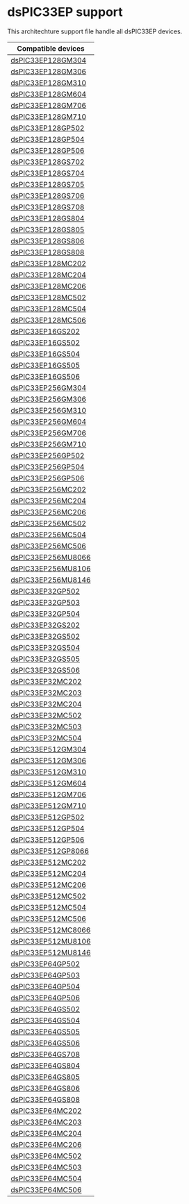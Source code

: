 # dsPIC33EP support

This architechture support file handle all dsPIC33EP devices.

|Compatible devices|
|---------|
|[dsPIC33EP128GM304](http://microchip.com/dsPIC33EP128GM304)|
|[dsPIC33EP128GM306](http://microchip.com/dsPIC33EP128GM306)|
|[dsPIC33EP128GM310](http://microchip.com/dsPIC33EP128GM310)|
|[dsPIC33EP128GM604](http://microchip.com/dsPIC33EP128GM604)|
|[dsPIC33EP128GM706](http://microchip.com/dsPIC33EP128GM706)|
|[dsPIC33EP128GM710](http://microchip.com/dsPIC33EP128GM710)|
|[dsPIC33EP128GP502](http://microchip.com/dsPIC33EP128GP502)|
|[dsPIC33EP128GP504](http://microchip.com/dsPIC33EP128GP504)|
|[dsPIC33EP128GP506](http://microchip.com/dsPIC33EP128GP506)|
|[dsPIC33EP128GS702](http://microchip.com/dsPIC33EP128GS702)|
|[dsPIC33EP128GS704](http://microchip.com/dsPIC33EP128GS704)|
|[dsPIC33EP128GS705](http://microchip.com/dsPIC33EP128GS705)|
|[dsPIC33EP128GS706](http://microchip.com/dsPIC33EP128GS706)|
|[dsPIC33EP128GS708](http://microchip.com/dsPIC33EP128GS708)|
|[dsPIC33EP128GS804](http://microchip.com/dsPIC33EP128GS804)|
|[dsPIC33EP128GS805](http://microchip.com/dsPIC33EP128GS805)|
|[dsPIC33EP128GS806](http://microchip.com/dsPIC33EP128GS806)|
|[dsPIC33EP128GS808](http://microchip.com/dsPIC33EP128GS808)|
|[dsPIC33EP128MC202](http://microchip.com/dsPIC33EP128MC202)|
|[dsPIC33EP128MC204](http://microchip.com/dsPIC33EP128MC204)|
|[dsPIC33EP128MC206](http://microchip.com/dsPIC33EP128MC206)|
|[dsPIC33EP128MC502](http://microchip.com/dsPIC33EP128MC502)|
|[dsPIC33EP128MC504](http://microchip.com/dsPIC33EP128MC504)|
|[dsPIC33EP128MC506](http://microchip.com/dsPIC33EP128MC506)|
|[dsPIC33EP16GS202](http://microchip.com/dsPIC33EP16GS202)|
|[dsPIC33EP16GS502](http://microchip.com/dsPIC33EP16GS502)|
|[dsPIC33EP16GS504](http://microchip.com/dsPIC33EP16GS504)|
|[dsPIC33EP16GS505](http://microchip.com/dsPIC33EP16GS505)|
|[dsPIC33EP16GS506](http://microchip.com/dsPIC33EP16GS506)|
|[dsPIC33EP256GM304](http://microchip.com/dsPIC33EP256GM304)|
|[dsPIC33EP256GM306](http://microchip.com/dsPIC33EP256GM306)|
|[dsPIC33EP256GM310](http://microchip.com/dsPIC33EP256GM310)|
|[dsPIC33EP256GM604](http://microchip.com/dsPIC33EP256GM604)|
|[dsPIC33EP256GM706](http://microchip.com/dsPIC33EP256GM706)|
|[dsPIC33EP256GM710](http://microchip.com/dsPIC33EP256GM710)|
|[dsPIC33EP256GP502](http://microchip.com/dsPIC33EP256GP502)|
|[dsPIC33EP256GP504](http://microchip.com/dsPIC33EP256GP504)|
|[dsPIC33EP256GP506](http://microchip.com/dsPIC33EP256GP506)|
|[dsPIC33EP256MC202](http://microchip.com/dsPIC33EP256MC202)|
|[dsPIC33EP256MC204](http://microchip.com/dsPIC33EP256MC204)|
|[dsPIC33EP256MC206](http://microchip.com/dsPIC33EP256MC206)|
|[dsPIC33EP256MC502](http://microchip.com/dsPIC33EP256MC502)|
|[dsPIC33EP256MC504](http://microchip.com/dsPIC33EP256MC504)|
|[dsPIC33EP256MC506](http://microchip.com/dsPIC33EP256MC506)|
|[dsPIC33EP256MU8066](http://microchip.com/dsPIC33EP256MU8066)|
|[dsPIC33EP256MU8106](http://microchip.com/dsPIC33EP256MU8106)|
|[dsPIC33EP256MU8146](http://microchip.com/dsPIC33EP256MU8146)|
|[dsPIC33EP32GP502](http://microchip.com/dsPIC33EP32GP502)|
|[dsPIC33EP32GP503](http://microchip.com/dsPIC33EP32GP503)|
|[dsPIC33EP32GP504](http://microchip.com/dsPIC33EP32GP504)|
|[dsPIC33EP32GS202](http://microchip.com/dsPIC33EP32GS202)|
|[dsPIC33EP32GS502](http://microchip.com/dsPIC33EP32GS502)|
|[dsPIC33EP32GS504](http://microchip.com/dsPIC33EP32GS504)|
|[dsPIC33EP32GS505](http://microchip.com/dsPIC33EP32GS505)|
|[dsPIC33EP32GS506](http://microchip.com/dsPIC33EP32GS506)|
|[dsPIC33EP32MC202](http://microchip.com/dsPIC33EP32MC202)|
|[dsPIC33EP32MC203](http://microchip.com/dsPIC33EP32MC203)|
|[dsPIC33EP32MC204](http://microchip.com/dsPIC33EP32MC204)|
|[dsPIC33EP32MC502](http://microchip.com/dsPIC33EP32MC502)|
|[dsPIC33EP32MC503](http://microchip.com/dsPIC33EP32MC503)|
|[dsPIC33EP32MC504](http://microchip.com/dsPIC33EP32MC504)|
|[dsPIC33EP512GM304](http://microchip.com/dsPIC33EP512GM304)|
|[dsPIC33EP512GM306](http://microchip.com/dsPIC33EP512GM306)|
|[dsPIC33EP512GM310](http://microchip.com/dsPIC33EP512GM310)|
|[dsPIC33EP512GM604](http://microchip.com/dsPIC33EP512GM604)|
|[dsPIC33EP512GM706](http://microchip.com/dsPIC33EP512GM706)|
|[dsPIC33EP512GM710](http://microchip.com/dsPIC33EP512GM710)|
|[dsPIC33EP512GP502](http://microchip.com/dsPIC33EP512GP502)|
|[dsPIC33EP512GP504](http://microchip.com/dsPIC33EP512GP504)|
|[dsPIC33EP512GP506](http://microchip.com/dsPIC33EP512GP506)|
|[dsPIC33EP512GP8066](http://microchip.com/dsPIC33EP512GP8066)|
|[dsPIC33EP512MC202](http://microchip.com/dsPIC33EP512MC202)|
|[dsPIC33EP512MC204](http://microchip.com/dsPIC33EP512MC204)|
|[dsPIC33EP512MC206](http://microchip.com/dsPIC33EP512MC206)|
|[dsPIC33EP512MC502](http://microchip.com/dsPIC33EP512MC502)|
|[dsPIC33EP512MC504](http://microchip.com/dsPIC33EP512MC504)|
|[dsPIC33EP512MC506](http://microchip.com/dsPIC33EP512MC506)|
|[dsPIC33EP512MC8066](http://microchip.com/dsPIC33EP512MC8066)|
|[dsPIC33EP512MU8106](http://microchip.com/dsPIC33EP512MU8106)|
|[dsPIC33EP512MU8146](http://microchip.com/dsPIC33EP512MU8146)|
|[dsPIC33EP64GP502](http://microchip.com/dsPIC33EP64GP502)|
|[dsPIC33EP64GP503](http://microchip.com/dsPIC33EP64GP503)|
|[dsPIC33EP64GP504](http://microchip.com/dsPIC33EP64GP504)|
|[dsPIC33EP64GP506](http://microchip.com/dsPIC33EP64GP506)|
|[dsPIC33EP64GS502](http://microchip.com/dsPIC33EP64GS502)|
|[dsPIC33EP64GS504](http://microchip.com/dsPIC33EP64GS504)|
|[dsPIC33EP64GS505](http://microchip.com/dsPIC33EP64GS505)|
|[dsPIC33EP64GS506](http://microchip.com/dsPIC33EP64GS506)|
|[dsPIC33EP64GS708](http://microchip.com/dsPIC33EP64GS708)|
|[dsPIC33EP64GS804](http://microchip.com/dsPIC33EP64GS804)|
|[dsPIC33EP64GS805](http://microchip.com/dsPIC33EP64GS805)|
|[dsPIC33EP64GS806](http://microchip.com/dsPIC33EP64GS806)|
|[dsPIC33EP64GS808](http://microchip.com/dsPIC33EP64GS808)|
|[dsPIC33EP64MC202](http://microchip.com/dsPIC33EP64MC202)|
|[dsPIC33EP64MC203](http://microchip.com/dsPIC33EP64MC203)|
|[dsPIC33EP64MC204](http://microchip.com/dsPIC33EP64MC204)|
|[dsPIC33EP64MC206](http://microchip.com/dsPIC33EP64MC206)|
|[dsPIC33EP64MC502](http://microchip.com/dsPIC33EP64MC502)|
|[dsPIC33EP64MC503](http://microchip.com/dsPIC33EP64MC503)|
|[dsPIC33EP64MC504](http://microchip.com/dsPIC33EP64MC504)|
|[dsPIC33EP64MC506](http://microchip.com/dsPIC33EP64MC506)|
